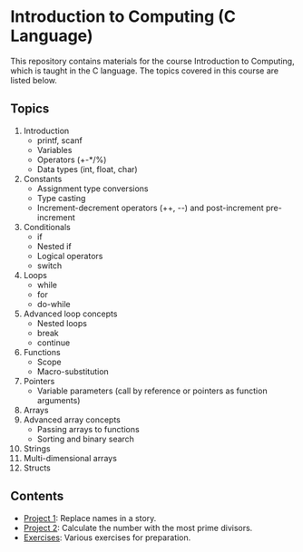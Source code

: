 # Introduction to Computing (C Language)

This repository contains materials for the course Introduction to Computing, which is taught in the C language. The topics covered in this course are listed below.

## Topics

1. Introduction
    * printf, scanf
    * Variables
    * Operators (+-*/%)
    * Data types (int, float, char)
2. Constants
    * Assignment type conversions
    * Type casting
    * Increment-decrement operators (++, --) and post-increment pre-increment
3. Conditionals
    * if
    * Nested if
    * Logical operators
    * switch
4. Loops
    * while
    * for
    * do-while
5. Advanced loop concepts
    * Nested loops
    * break
    * continue
6. Functions
    * Scope
    * Macro-substitution
7. Pointers
    * Variable parameters (call by reference or pointers as function arguments)
8. Arrays
9. Advanced array concepts
    * Passing arrays to functions
    * Sorting and binary search
10. Strings
11. Multi-dimensional arrays
12. Structs

## Contents

* [Project 1](Project1/README.md): Replace names in a story.
* [Project 2](Project2/README.md): Calculate the number with the most prime divisors.
* [Exercises](Exercises/): Various exercises for preparation.
